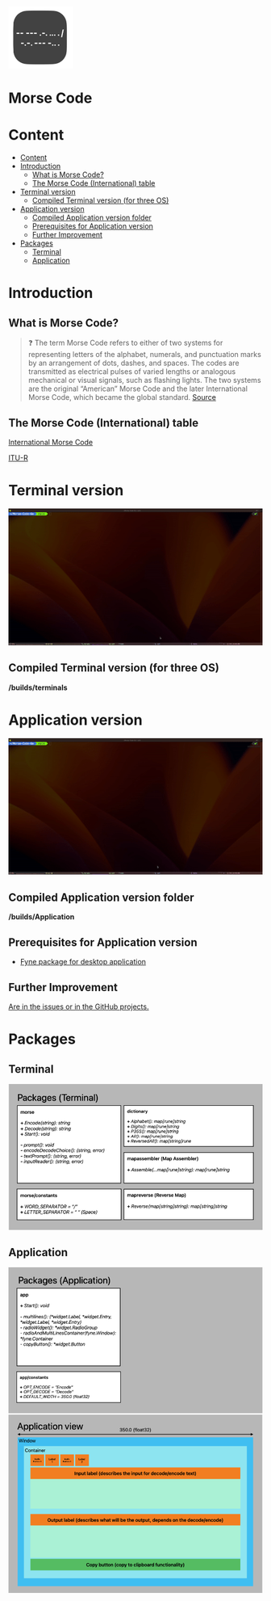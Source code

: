 <img src="./Icon.png" width="128px">

# Morse Code

# Content
- [Content](#content)
- [Introduction](#introduction)
  * [What is Morse Code?](#what-is-morse-code)
  * [The Morse Code (International) table](#the-morse-code-international-table)
- [Terminal version](#terminal-version)
  * [Compiled Terminal version (for three OS)](#compiled-terminal-version-for-three-os)
- [Application version](#application-version)
  * [Compiled Application version folder](#compiled-application-version-folder)
  * [Prerequisites for Application version](#prerequisites-for-application-version)
  * [Further Improvement](#further-improvement)
- [Packages](#packages)
  * [Terminal](#terminal)
  * [Application](#application)
# Introduction

<a name="what-is-morse-code"></a>
## What is Morse Code?

> ❓ The term Morse Code refers to either of two systems for representing letters of the alphabet, numerals, and punctuation marks by an arrangement of dots, dashes, and spaces. The codes are transmitted as electrical pulses of varied lengths or analogous mechanical or visual signals, such as flashing lights. The two systems are the original “American” Morse Code and the later International Morse Code, which became the global standard.
> [Source](https://www.britannica.com/topic/Morse-Code)

<a name="the-morse-code-international-table"></a>
## The Morse Code (International) table

[International Morse Code](https://morsecode.world/international/morse2.html)

[ITU-R](https://www.itu.int/dms_pubrec/itu-r/rec/m/R-REC-M.1677-1-200910-I!!PDF-E.pdf)

# Terminal version

<img src="./assets/terminal-version.gif">

<a name="compiled-terminal-version-for-three-os"></a>
## Compiled Terminal version (for three OS)
**/builds/terminals**

# Application version

<img src="./assets/application-version.gif">

## Compiled Application version folder
**/builds/Application**

## Prerequisites for Application version

- [Fyne package for desktop application](https://developer.fyne.io/)

## Further Improvement

[Are in the issues or in the GitHub projects.](https://github.com/users/StarLightNova/projects/2)

# Packages

## Terminal
<img src="./assets/terminal-packages.png">

## Application
<img src="./assets/application-packages.png">

<img src="./assets/application-view.png">
